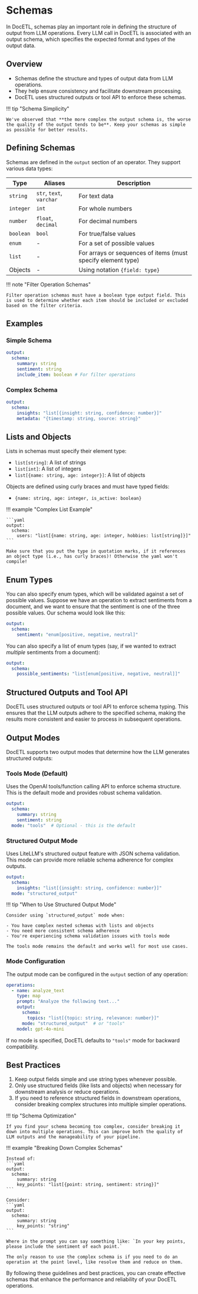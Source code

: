 # Schemas

In DocETL, schemas play an important role in defining the structure of output from LLM operations. Every LLM call in DocETL is associated with an output schema, which specifies the expected format and types of the output data.

## Overview

- Schemas define the structure and types of output data from LLM operations.
- They help ensure consistency and facilitate downstream processing.
- DocETL uses structured outputs or tool API to enforce these schemas.

!!! tip "Schema Simplicity"

    We've observed that **the more complex the output schema is, the worse the quality of the output tends to be**. Keep your schemas as simple as possible for better results.

## Defining Schemas

Schemas are defined in the `output` section of an operator. They support various data types:

| Type      | Aliases                  | Description                                                  |
| --------- | ------------------------ | ------------------------------------------------------------ |
| `string`  | `str`, `text`, `varchar` | For text data                                                |
| `integer` | `int`                    | For whole numbers                                            |
| `number`  | `float`, `decimal`       | For decimal numbers                                          |
| `boolean` | `bool`                   | For true/false values                                        |
| `enum`    | -                        | For a set of possible values                                |
| `list`    | -                        | For arrays or sequences of items (must specify element type) |
| Objects   | -                        | Using notation `{field: type}`                               |

!!! note "Filter Operation Schemas"

    Filter operation schemas must have a boolean type output field. This is used to determine whether each item should be included or excluded based on the filter criteria.

## Examples

### Simple Schema

```yaml
output:
  schema:
    summary: string
    sentiment: string
    include_item: boolean # For filter operations
```

### Complex Schema

```yaml
output:
  schema:
    insights: "list[{insight: string, confidence: number}]"
    metadata: "{timestamp: string, source: string}"
```

## Lists and Objects

Lists in schemas must specify their element type:

- `list[string]`: A list of strings
- `list[int]`: A list of integers
- `list[{name: string, age: integer}]`: A list of objects

Objects are defined using curly braces and must have typed fields:

- `{name: string, age: integer, is_active: boolean}`

!!! example "Complex List Example"

    ```yaml
    output:
      schema:
        users: "list[{name: string, age: integer, hobbies: list[string]}]"
    ```

    Make sure that you put the type in quotation marks, if it references an object type (i.e., has curly braces)! Otherwise the yaml won't compile!

## Enum Types

You can also specify enum types, which will be validated against a set of possible values. Suppose we have an operation to extract sentiments from a document, and we want to ensure that the sentiment is one of the three possible values. Our schema would look like this:

```yaml
output:
  schema:
    sentiment: "enum[positive, negative, neutral]"
```

You can also specify a list of enum types (say, if we wanted to extract _multiple_ sentiments from a document):

```yaml
output:
  schema:
    possible_sentiments: "list[enum[positive, negative, neutral]]"
```

## Structured Outputs and Tool API

DocETL uses structured outputs or tool API to enforce schema typing. This ensures that the LLM outputs adhere to the specified schema, making the results more consistent and easier to process in subsequent operations.

## Output Modes

DocETL supports two output modes that determine how the LLM generates structured outputs:

### Tools Mode (Default)

Uses the OpenAI tools/function calling API to enforce schema structure. This is the default mode and provides robust schema validation.

```yaml
output:
  schema:
    summary: string
    sentiment: string
  mode: "tools"  # Optional - this is the default
```

### Structured Output Mode

Uses LiteLLM's structured output feature with JSON schema validation. This mode can provide more reliable schema adherence for complex outputs.

```yaml
output:
  schema:
    insights: "list[{insight: string, confidence: number}]"
  mode: "structured_output"
```

!!! tip "When to Use Structured Output Mode"

    Consider using `structured_output` mode when:
    
    - You have complex nested schemas with lists and objects
    - You need more consistent schema adherence
    - You're experiencing schema validation issues with tools mode
    
    The tools mode remains the default and works well for most use cases.

### Mode Configuration

The output mode can be configured in the `output` section of any operation:

```yaml
operations:
  - name: analyze_text
    type: map
    prompt: "Analyze the following text..."
    output:
      schema:
        topics: "list[{topic: string, relevance: number}]"
      mode: "structured_output"  # or "tools"
    model: gpt-4o-mini
```

If no mode is specified, DocETL defaults to `"tools"` mode for backward compatibility.

## Best Practices

1. Keep output fields simple and use string types whenever possible.
2. Only use structured fields (like lists and objects) when necessary for downstream analysis or reduce operations.
3. If you need to reference structured fields in downstream operations, consider breaking complex structures into multiple simpler operations.

!!! tip "Schema Optimization"

    If you find your schema becoming too complex, consider breaking it down into multiple operations. This can improve both the quality of LLM outputs and the manageability of your pipeline.

!!! example "Breaking Down Complex Schemas"

    Instead of:
    ```yaml
    output:
      schema:
        summary: string
        key_points: "list[{point: string, sentiment: string}]"
    ```

    Consider:
    ```yaml
    output:
      schema:
        summary: string
        key_points: "string"
    ```

    Where in the prompt you can say something like: `In your key points, please include the sentiment of each point.`

    The only reason to use the complex schema is if you need to do an operation at the point level, like resolve them and reduce on them.

By following these guidelines and best practices, you can create effective schemas that enhance the performance and reliability of your DocETL operations.
